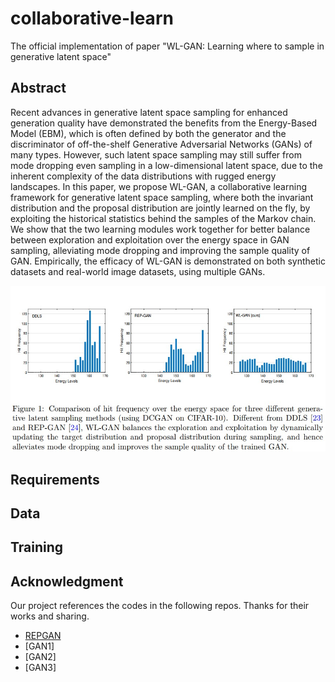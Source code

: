 # collaborative-learn
The official implementation of paper "WL-GAN: Learning where to sample in generative latent space"

## Abstract
Recent advances in generative latent space sampling for enhanced generation quality have demonstrated the benefits from the Energy-Based Model (EBM), which is often defined by both the generator and the discriminator of off-the-shelf Generative Adversarial Networks (GANs) of many types. However, such latent space sampling may still suffer from mode dropping even sampling in a low-dimensional latent space, due to the inherent complexity of the data distributions with rugged energy landscapes. In this paper, we propose WL-GAN, a collaborative learning framework for generative latent space sampling, where both the invariant distribution and the proposal distribution are jointly learned on the fly, by exploiting the historical statistics behind the samples of the Markov chain. We show that the two learning modules work together for better balance between exploration and exploitation over the energy space in GAN sampling, alleviating mode dropping and improving the sample quality of GAN. Empirically, the efficacy of WL-GAN is demonstrated on both synthetic datasets and real-world image datasets, using multiple GANs.


<img src='hit frequency.jpg'>


## Requirements

## Data

## Training

## Acknowledgment
Our project references the codes in the following repos. Thanks for their works and sharing.
- [REPGAN](https://github.com/yifeiwang77/repgan)
- [GAN1]
- [GAN2]
- [GAN3]

